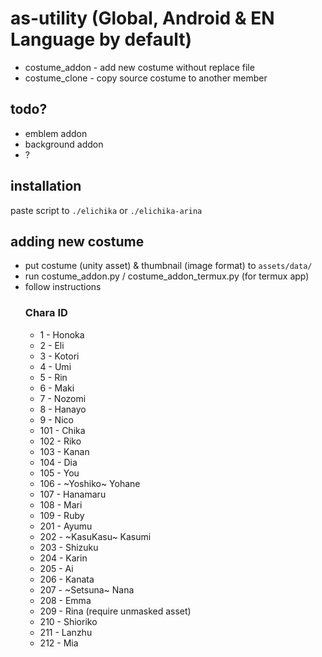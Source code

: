 # as-utility (Global, Android & EN Language by default)
- costume_addon - add new costume without replace file
- costume_clone - copy source costume to another member

## todo?
- emblem addon
- background addon
- ?

## installation
paste script to `./elichika` or `./elichika-arina`

## adding new costume
- put costume (unity asset) & thumbnail (image format) to `assets/data/`
- run costume_addon.py / costume_addon_termux.py (for termux app)
- follow instructions
  ### Chara ID
  - 1 - Honoka
  - 2 - Eli
  - 3 - Kotori
  - 4 - Umi
  - 5 - Rin
  - 6 - Maki
  - 7 - Nozomi
  - 8 - Hanayo
  - 9 - Nico
  - 101 - Chika
  - 102 - Riko
  - 103 - Kanan
  - 104 - Dia
  - 105 - You
  - 106 - ~Yoshiko~ Yohane
  - 107 - Hanamaru
  - 108 - Mari
  - 109 - Ruby
  - 201 - Ayumu
  - 202 - ~KasuKasu~ Kasumi
  - 203 - Shizuku
  - 204 - Karin
  - 205 - Ai
  - 206 - Kanata
  - 207 - ~Setsuna~ Nana
  - 208 - Emma
  - 209 - Rina (require unmasked asset)
  - 210 - Shioriko
  - 211 - Lanzhu
  - 212 - Mia





  
